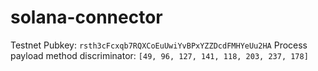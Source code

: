 # solana-connector

Testnet Pubkey: `rsth3cFcxqb7RQXCoEuUwiYvBPxYZZDcdFMHYeUu2HA`
Process payload method discriminator: `[49, 96, 127, 141, 118, 203, 237, 178]`
